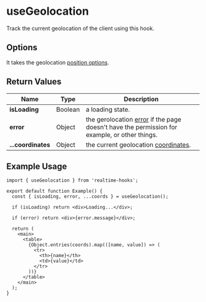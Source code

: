 # useGeolocation

Track the current geolocation of the client using this hook.

## Options

It takes the geolocation [position options](https://developer.mozilla.org/en-US/docs/Web/API/Geolocation/getCurrentPosition#options).

## Return Values

| Name               | Type    | Description                                                                                                                                                               |
| ------------------ | ------- | ------------------------------------------------------------------------------------------------------------------------------------------------------------------------- |
| **isLoading**      | Boolean | a loading state.                                                                                                                                                          |
| **error**          | Object  | the gerolocation [error](https://developer.mozilla.org/en-US/docs/Web/API/GeolocationPositionError) if the page doesn't have the permission for example, or other things. |
| **...coordinates** | Object  | the current geolocation [coordinates](https://developer.mozilla.org/en-US/docs/Web/API/GeolocationCoordinates).                                                           |

## Example Usage

```tsx
import { useGeolocation } from 'realtime-hooks';

export default function Example() {
  const { isLoading, error, ...coords } = useGeolocation();

  if (isLoading) return <div>Loading...</div>;

  if (error) return <div>{error.message}</div>;

  return (
    <main>
      <table>
        {Object.entries(coords).map(([name, value]) => (
          <tr>
            <th>{name}</th>
            <td>{value}</td>
          </tr>
        ))}
      </table>
    </main>
  );
}
```

